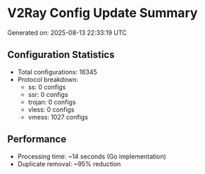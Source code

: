 # V2Ray Config Update Summary
Generated on: 2025-08-13 22:33:19 UTC

## Configuration Statistics
- Total configurations: 16345
- Protocol breakdown:
  - ss: 0 configs
  - ssr: 0 configs
  - trojan: 0 configs
  - vless: 0 configs
  - vmess: 1027 configs

## Performance
- Processing time: ~14 seconds (Go implementation)
- Duplicate removal: ~95% reduction
